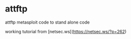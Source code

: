 # attftp
attftp metasploit code to stand alone code

working tutorial from [netsec.ws[(https://netsec.ws/?p=262)